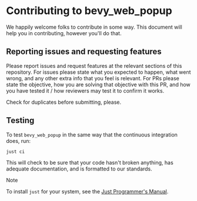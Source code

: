 # Contributing to bevy_web_popup

We happily welcome folks to contribute in some way. This document will help you in contributing, however you'll do that.

## Reporting issues and requesting features

Please report issues and request features at the relevant sections of this repository. For issues please state what you expected to happen, what went wrong, and any other extra info that you feel is relevant. For PRs please state the objective, how you are solving that objective with this PR, and how you have tested it / how reviewers may test it to confirm it works.

Check for duplicates before submitting, please.

## Testing

To test `bevy_web_popup` in the same way that the continuous integration does, run:

`just ci` 

This will check to be sure that your code hasn't broken anything, has adequate documentation, and is formatted to our standards.

> [!NOTE]
> To install `just` for your system, see the [Just Programmer's Manual](https://just.systems/man/en/chapter_1.html).
